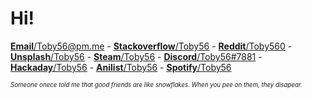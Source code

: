 # Hi!

[**Email**/Toby56@pm.me](mailto:Toby56@pm.me) - [**Stackoverflow**/Toby56](https://stackoverflow.com/users/8654224/toby56) - [**Reddit**/Toby560](https://www.reddit.com/user/Toby560) - [**Unsplash**/Toby56](https://unsplash.com/@toby56/) - [**Steam**/Toby56](https://steamcommunity.com/id/Toby560/) - [**Discord**/Toby56#7881](https://discord.gg/yhespeDjVs) - [**Hackaday**/Toby56](https://hackaday.io/Toby56) - [**Anilist**/Toby56](https://anilist.co/user/Toby56/) - [**Spotify**/Toby56](https://open.spotify.com/user/jxfyeiqho881nfzek50wohoxx?si=LTOKBK_yRAGgGW3A9JUYJA)

<sup><sup>*Someone onece told me that good friends are like snowflakes. When you pee on them, they disapear.*</sup></sup>

<!--
**Toby56/Toby56** is a ✨ _special_ ✨ repository because its `README.md` (this file) appears on your GitHub profile.

Here are some ideas to get you started:

- 🔭 I’m currently working on ...
- 🌱 I’m currently learning ...
- 👯 I’m looking to collaborate on ...
- 🤔 I’m looking for help with ...
- 💬 Ask me about ...
- 📫 How to reach me: ...
- 😄 Pronouns: ...
- ⚡ Fun fact: ...
-->
